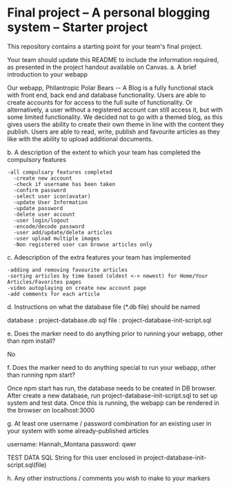 Final project &ndash; A personal blogging system &ndash; Starter project
==========
This repository contains a starting point for your team's final project.

Your team should update this README to include the information required, as presented in the project handout available on Canvas.
 a. A brief introduction to your webapp

Our webapp, Philantropic Polar Bears -- A Blog is a fully functional stack with front end, back end and database functionality. Users are able to create accounts for for access to the full suite of functionality. Or alternatively, a user without a registered account can still access it, but with some limited functionality. We decided not to go with a themed blog, as this gives users the ability to create their own theme in line with the content they publish. Users are able to read, write, publish and favourite articles as they like with the ability to upload additional documents. 

 b. A description of the extent to which your team has completed the compulsory
 features

    -all compulsary features completed
      -create new account
      -check if username has been taken
      -confirm password
      -select user icon(avatar)
      -update User Information
      -update password
      -delete user account
      -user login/logout
      -encode/decode password
      -user add/update/delete articles
      -user upload multiple images
      -Non registered user can browse articles only
    

 c. Adescription of the extra features your team has implemented

    -adding and removing favourite articles
    -sorting articles by time based (oldest <-> newest) for Home/Your Articles/Favorites pages
    -video autoplaying on create new account page
    -add comments for each article

 d. Instructions on what the database file (*.db file) should be named

   database : project-database.db 
   sql file : project-database-init-script.sql

 e. Does the marker need to do anything prior to running your webapp, other
 than npm install?

No

 f. Does the marker need to do anything special to run your webapp, other than
 running npm start?

 Once npm start has run, the database needs to be created in DB browser. After create a new database, run project-database-init-script.sql to set up system and test data. Once this is running, the webapp can be rendered in the browser on localhost:3000


 g. At least one username / password combination for an existing user in your
 system with some already-published articles

   username: Hannah_Montana
   password: qwer

TEST DATA SQL String for this user enclosed in project-database-init-script.sql(file) 

 h. Any other instructions / comments you wish to make to your markers